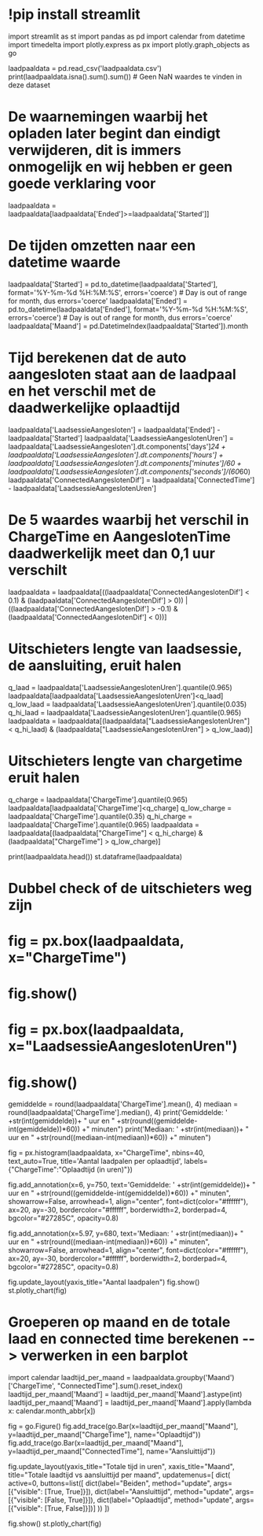 # !pip install streamlit
import streamlit as st
import pandas as pd
import calendar
from datetime import timedelta
import plotly.express as px
import plotly.graph_objects as go

laadpaaldata = pd.read_csv('laadpaaldata.csv')
print(laadpaaldata.isna().sum().sum()) # Geen NaN waardes te vinden in deze dataset

# De waarnemingen waarbij het opladen later begint dan eindigt verwijderen, dit is immers onmogelijk en wij hebben er geen goede verklaring voor
laadpaaldata = laadpaaldata[laadpaaldata['Ended']>=laadpaaldata['Started']]

# De tijden omzetten naar een datetime waarde
laadpaaldata['Started'] =  pd.to_datetime(laadpaaldata['Started'], format='%Y-%m-%d  %H:%M:%S', errors='coerce') # Day is out of range for month, dus errors='coerce'
laadpaaldata['Ended'] =  pd.to_datetime(laadpaaldata['Ended'], format='%Y-%m-%d  %H:%M:%S', errors='coerce') # Day is out of range for month, dus errors='coerce'
laadpaaldata['Maand'] = pd.DatetimeIndex(laadpaaldata['Started']).month

# Tijd berekenen dat de auto aangesloten staat aan de laadpaal en het verschil met de daadwerkelijke oplaadtijd
laadpaaldata['LaadsessieAangesloten'] = laadpaaldata['Ended'] - laadpaaldata['Started']
laadpaaldata['LaadsessieAangeslotenUren'] = laadpaaldata['LaadsessieAangesloten'].dt.components['days']*24 + laadpaaldata['LaadsessieAangesloten'].dt.components['hours'] + laadpaaldata['LaadsessieAangesloten'].dt.components['minutes']/60 + laadpaaldata['LaadsessieAangesloten'].dt.components['seconds']/(60*60)
laadpaaldata['ConnectedAangeslotenDif'] = laadpaaldata['ConnectedTime'] - laadpaaldata['LaadsessieAangeslotenUren']

# De 5 waardes waarbij het verschil in ChargeTime en AangeslotenTime daadwerkelijk meet dan 0,1 uur verschilt
laadpaaldata = laadpaaldata[((laadpaaldata['ConnectedAangeslotenDif'] < 0.1) & (laadpaaldata['ConnectedAangeslotenDif'] > 0)) | ((laadpaaldata['ConnectedAangeslotenDif'] > -0.1) & (laadpaaldata['ConnectedAangeslotenDif'] < 0))]

# Uitschieters lengte van laadsessie, de aansluiting, eruit halen
q_laad = laadpaaldata['LaadsessieAangeslotenUren'].quantile(0.965)
laadpaaldata[laadpaaldata['LaadsessieAangeslotenUren']<q_laad]
q_low_laad = laadpaaldata['LaadsessieAangeslotenUren'].quantile(0.035)
q_hi_laad = laadpaaldata['LaadsessieAangeslotenUren'].quantile(0.965)
laadpaaldata = laadpaaldata[(laadpaaldata["LaadsessieAangeslotenUren"] < q_hi_laad) & (laadpaaldata["LaadsessieAangeslotenUren"] > q_low_laad)]

# Uitschieters lengte van chargetime eruit halen
q_charge = laadpaaldata['ChargeTime'].quantile(0.965)
laadpaaldata[laadpaaldata['ChargeTime']<q_charge]
q_low_charge = laadpaaldata['ChargeTime'].quantile(0.35)
q_hi_charge = laadpaaldata['ChargeTime'].quantile(0.965)
laadpaaldata = laadpaaldata[(laadpaaldata["ChargeTime"] < q_hi_charge) & (laadpaaldata["ChargeTime"] > q_low_charge)]

print(laadpaaldata.head())
st.dataframe(laadpaaldata)

# Dubbel check of de uitschieters weg zijn
# fig = px.box(laadpaaldata, x="ChargeTime")
# fig.show()
# fig = px.box(laadpaaldata, x="LaadsessieAangeslotenUren")
# fig.show()

gemiddelde = round(laadpaaldata['ChargeTime'].mean(), 4)
mediaan = round(laadpaaldata['ChargeTime'].median(), 4)
print('Gemiddelde: ' +str(int(gemiddelde))+ " uur en " +str(round((gemiddelde-int(gemiddelde))*60)) +" minuten")
print('Mediaan: ' +str(int(mediaan))+ " uur en " +str(round((mediaan-int(mediaan))*60)) +" minuten")

fig = px.histogram(laadpaaldata, x="ChargeTime", nbins=40, text_auto=True,
            title='Aantal laadpalen per oplaadtijd',
            labels={"ChargeTime":"Oplaadtijd (in uren)"})

fig.add_annotation(x=6, y=750,
            text='Gemiddelde: ' +str(int(gemiddelde))+ " uur en " +str(round((gemiddelde-int(gemiddelde))*60)) +" minuten",
            showarrow=False,
            arrowhead=1,
            align="center",
            font=dict(color="#ffffff"),
            ax=20,
            ay=-30,
            bordercolor="#ffffff",
            borderwidth=2,
            borderpad=4,
            bgcolor="#27285C",
            opacity=0.8)

fig.add_annotation(x=5.97, y=680,
            text='Mediaan: ' +str(int(mediaan))+ " uur en " +str(round((mediaan-int(mediaan))*60)) +" minuten",
            showarrow=False,
            arrowhead=1,
            align="center",
            font=dict(color="#ffffff"),
            ax=20,
            ay=-30,
            bordercolor="#ffffff",
            borderwidth=2,
            borderpad=4,
            bgcolor="#27285C",
            opacity=0.8)

fig.update_layout(yaxis_title="Aantal laadpalen")
fig.show()
st.plotly_chart(fig)

# Groeperen op maand en de totale laad en connected time berekenen --> verwerken in een barplot
import calendar
laadtijd_per_maand = laadpaaldata.groupby('Maand')['ChargeTime', "ConnectedTime"].sum().reset_index()
laadtijd_per_maand['Maand'] = laadtijd_per_maand['Maand'].astype(int)
laadtijd_per_maand['Maand'] = laadtijd_per_maand['Maand'].apply(lambda x: calendar.month_abbr[x])

fig = go.Figure()
fig.add_trace(go.Bar(x=laadtijd_per_maand["Maand"], y=laadtijd_per_maand["ChargeTime"], name="Oplaadtijd"))
fig.add_trace(go.Bar(x=laadtijd_per_maand["Maand"], y=laadtijd_per_maand["ConnectedTime"], name="Aansluittijd"))

fig.update_layout(yaxis_title="Totale tijd in uren",
                    xaxis_title="Maand",
                    title="Totale laadtijd vs aansluittijd per maand",
    updatemenus=[
        dict(
            active=0,
            buttons=list([
                dict(label="Beiden",
                     method="update",
                     args=[{"visible": [True, True]}]),
                dict(label="Aansluittijd",
                     method="update",
                     args=[{"visible": [False, True]}]),
                dict(label="Oplaadtijd",
                     method="update",
                     args=[{"visible": [True, False]}])]
))
                  ])

fig.show()
st.plotly_chart(fig)
